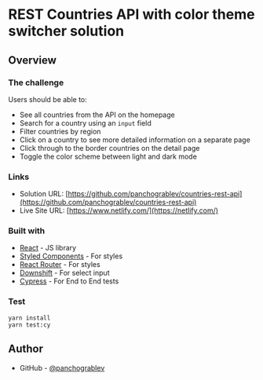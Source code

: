 # REST Countries API with color theme switcher solution
## Overview

### The challenge

Users should be able to:

- See all countries from the API on the homepage
- Search for a country using an `input` field
- Filter countries by region
- Click on a country to see more detailed information on a separate page
- Click through to the border countries on the detail page
- Toggle the color scheme between light and dark mode

### Links

- Solution URL: [https://github.com/panchograblev/countries-rest-api](https://github.com/panchograblev/countries-rest-api)
- Live Site URL: [https://www.netlify.com/](https://netlify.com/)

### Built with

- [React](https://reactjs.org/) - JS library
- [Styled Components](https://styled-components.com/) - For styles
- [React Router](https://reactrouter.com/) - For styles
- [Downshift](https://www.downshift-js.com/) - For select input
- [Cypress](https://www.cypress.io/) - For End to End tests

### Test

```
yarn install
yarn test:cy
```

## Author

- GitHub - [@panchograblev](https://github.com/panchograblev)
